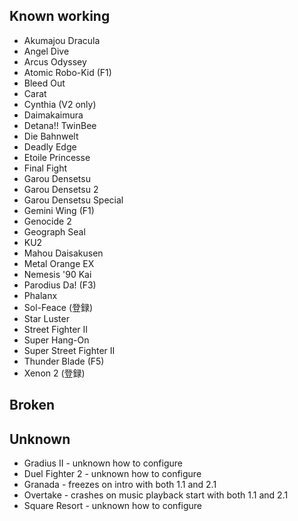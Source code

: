 Known working
---------------
* Akumajou Dracula
* Angel Dive
* Arcus Odyssey
* Atomic Robo-Kid (F1)
* Bleed Out
* Carat
* Cynthia (V2 only)
* Daimakaimura
* Detana!! TwinBee
* Die Bahnwelt
* Deadly Edge
* Etoile Princesse
* Final Fight
* Garou Densetsu
* Garou Densetsu 2
* Garou Densetsu Special
* Gemini Wing (F1)
* Genocide 2
* Geograph Seal
* KU2
* Mahou Daisakusen
* Metal Orange EX
* Nemesis '90 Kai
* Parodius Da! (F3)
* Phalanx
* Sol-Feace (登録)
* Star Luster
* Street Fighter II
* Super Hang-On
* Super Street Fighter II
* Thunder Blade (F5)
* Xenon 2 (登録)

Broken
-------

Unknown
--------
* Gradius II - unknown how to configure
* Duel Fighter 2 - unknown how to configure
* Granada - freezes on intro with both 1.1 and 2.1
* Overtake - crashes on music playback start with both 1.1 and 2.1
* Square Resort - unknown how to configure
